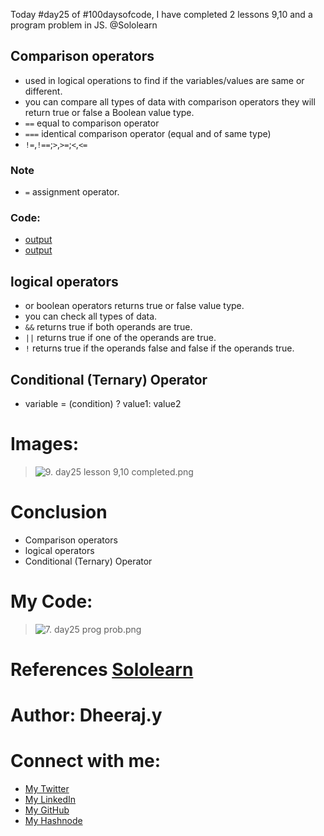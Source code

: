 
Today #day25 of #100daysofcode, I have completed 2 lessons 9,10 and a program problem in JS. @Sololearn

## Comparison operators
- used in logical operations to find if the variables/values are same or different.
- you can compare all types of data with comparison operators they will return true or false a Boolean value type.
- `==` equal to comparison operator
- `===` identical comparison operator (equal and of same type)
- `!=`,`!==`;`>`,`>=`;`<`,`<=`

### Note
- `=` assignment operator.

### Code: 
- [output](https://www.sololearn.com/compiler-playground/WtoRLsYcPHRw)
- [output](https://www.sololearn.com/compiler-playground/WkqdQgDBBco9)

## logical operators
- or boolean operators returns true or false value type.
- you can check all types of data.
- `&&` returns true if both operands are true.
- `||` returns true if one of the operands are true.
- `!` returns true if the operands false and false if the operands true.

## Conditional (Ternary) Operator
- variable = (condition) ? value1: value2
# Images:
> ![9. day25 lesson 9,10 completed.png](/day25/images/9.%20day25%20lesson%209%2C10%20completed.png)

# Conclusion
- Comparison operators
- logical operators
- Conditional (Ternary) Operator

# My Code: 
> ![7. day25 prog prob.png](/day25/images/7.%20day25%20prog%20prob.png)

# References [Sololearn ](https://www.sololearn.com/learning/1024)

# Author: Dheeraj.y
# Connect with me:
- [My Twitter](https://twitter.com/yssdheeraj)
- [My LinkedIn](https://www.linkedin.com/in/dheerajy1/)
- [My GitHub](https://github.com/dheerajy1)
- [My Hashnode](https://dheerajy1.hashnode.dev/)

